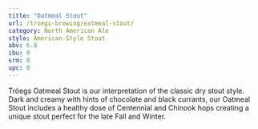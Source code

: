 ```yaml
---
title: "Oatmeal Stout"
url: /troegs-brewing/oatmeal-stout/
category: North American Ale
style: American-Style Stout
abv: 6.8
ibu: 0
srm: 0
upc: 0
---
```

Tröegs Oatmeal Stout is our interpretation of the classic dry stout style. Dark and creamy with hints of chocolate and black currants, our Oatmeal Stout includes a healthy dose of Centennial and Chinook hops creating a unique stout perfect for the late Fall and Winter.
